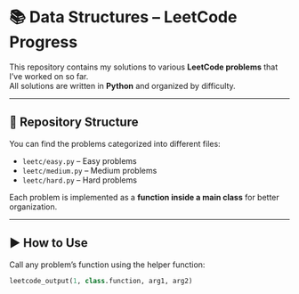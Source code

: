 # 📚 Data Structures – LeetCode Progress

This repository contains my solutions to various **LeetCode problems** that I’ve worked on so far.  
All solutions are written in **Python** and organized by difficulty.

---

## 📂 Repository Structure

You can find the problems categorized into different files:

- `leetc/easy.py` – Easy problems  
- `leetc/medium.py` – Medium problems  
- `leetc/hard.py` – Hard problems  

Each problem is implemented as a **function inside a main class** for better organization.

---

## ▶️ How to Use

Call any problem’s function using the helper function:

```python
leetcode_output(1, class.function, arg1, arg2)
